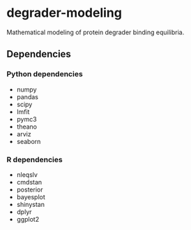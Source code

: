 # degrader-modeling
Mathematical modeling of protein degrader binding equilibria. 

## Dependencies
### Python dependencies
- numpy
- pandas
- scipy
- lmfit
- pymc3
- theano
- arviz
- seaborn

### R dependencies
- nleqslv
- cmdstan
- posterior
- bayesplot
- shinystan
- dplyr
- ggplot2

